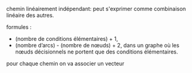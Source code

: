 chemin linéairement indépendant: peut s'exprimer comme combinaison linéaire des autres.

formules  :
- (nombre de conditions élémentaires) + 1,
- (nombre d’arcs) - (nombre de nœuds) + 2, dans un graphe où les nœuds décisionnels ne portent que des conditions élémentaires.

pour chaque chemin on va associer un vecteur